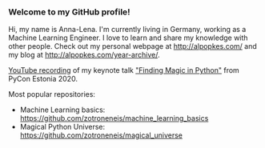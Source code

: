 ### Welcome to my GitHub profile!

Hi, my name is Anna-Lena. I'm currently living in Germany, working as a Machine Learning Engineer. I love to learn and share my knowledge with other people.
Check out my personal webpage at http://alpopkes.com/ and my blog at http://alpopkes.com/year-archive/.


[YouTube recording](https://www.youtube.com/watch?v=Kf92pycivt4) of my keynote talk ["Finding Magic in Python"](https://www.youtube.com/watch?v=Kf92pycivt4) from PyCon Estonia 2020.    
     
Most popular repositories:
- Machine Learning basics: https://github.com/zotroneneis/machine_learning_basics
- Magical Python Universe: https://github.com/zotroneneis/magical_universe

<!--
**zotroneneis/zotroneneis** is a ✨ _special_ ✨ repository because its `README.md` (this file) appears on your GitHub profile.

Here are some ideas to get you started:

- 🔭 I’m currently working on ...
- 🌱 I’m currently learning ...
- 👯 I’m looking to collaborate on ...
- 🤔 I’m looking for help with ...
- 💬 Ask me about ...
- 📫 How to reach me: ...
- 😄 Pronouns: ...
- ⚡ Fun fact: ...
-->
